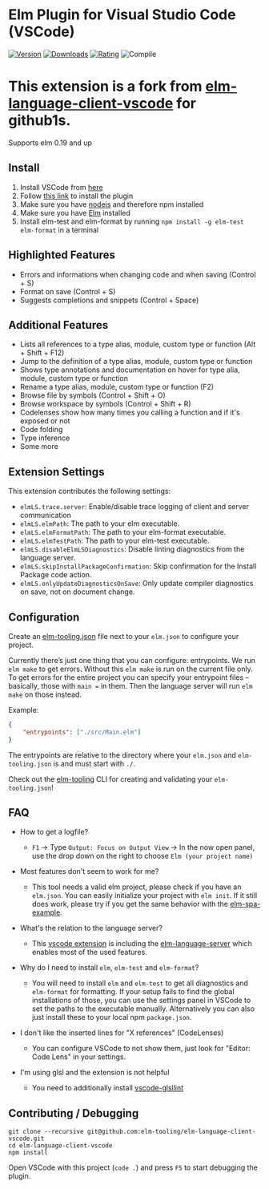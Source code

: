 # Elm Plugin for Visual Studio Code (VSCode)

[![Version](https://vsmarketplacebadge.apphb.com/version/Elmtooling.elm-ls-vscode.svg)](https://marketplace.visualstudio.com/items?itemName=Elmtooling.elm-ls-vscode)
[![Downloads](https://vsmarketplacebadge.apphb.com/downloads-short/Elmtooling.elm-ls-vscode.svg)](https://marketplace.visualstudio.com/items?itemName=Elmtooling.elm-ls-vscode)
[![Rating](https://vsmarketplacebadge.apphb.com/rating-star/Elmtooling.elm-ls-vscode.svg)](https://marketplace.visualstudio.com/items?itemName=Elmtooling.elm-ls-vscode)
![Compile](https://github.com/elm-tooling/elm-language-client-vscode/workflows/Compile/badge.svg)

# This extension is a fork from [elm-language-client-vscode](https://github.com/elm-tooling/elm-language-client-vscode) for github1s.

Supports elm 0.19 and up

## Install

1. Install VSCode from [here](https://code.visualstudio.com/)
2. Follow [this link](https://marketplace.visualstudio.com/items?itemName=Elmtooling.elm-ls-vscode) to install the plugin
3. Make sure you have [nodejs](https://nodejs.org/) and therefore npm installed
4. Make sure you have [Elm](https://guide.elm-lang.org/install/elm.html) installed
5. Install elm-test and elm-format by running `npm install -g elm-test elm-format` in a terminal

## Highlighted Features

-   Errors and informations when changing code and when saving (Control + S)
-   Format on save (Control + S)
-   Suggests completions and snippets (Control + Space)

## Additional Features

-   Lists all references to a type alias, module, custom type or function (Alt + Shift + F12)
-   Jump to the definition of a type alias, module, custom type or function
-   Shows type annotations and documentation on hover for type alia, module, custom type or function
-   Rename a type alias, module, custom type or function (F2)
-   Browse file by symbols (Control + Shift + O)
-   Browse workspace by symbols (Control + Shift + R)
-   Codelenses show how many times you calling a function and if it's exposed or not
-   Code folding
-   Type inference
-   Some more

## Extension Settings

This extension contributes the following settings:

-   `elmLS.trace.server`: Enable/disable trace logging of client and server communication
-   `elmLS.elmPath`: The path to your elm executable.
-   `elmLS.elmFormatPath`: The path to your elm-format executable.
-   `elmLS.elmTestPath`: The path to your elm-test executable.
-   `elmLS.disableElmLSDiagnostics`: Disable linting diagnostics from the language server.
-   `elmLS.skipInstallPackageConfirmation`: Skip confirmation for the Install Package code action.
-   `elmLS.onlyUpdateDiagnosticsOnSave`: Only update compiler diagnostics on save, not on document change.

## Configuration

Create an [elm-tooling.json](https://github.com/lydell/elm-tooling.json) file next to your `elm.json` to configure your project.

Currently there’s just one thing that you can configure: entrypoints. We run `elm make` to get errors. Without this `elm make` is run on the current file only. To get errors for the entire project you can specify your entrypoint files – basically, those with `main =` in them. Then the language server will run `elm make` on those instead.

Example:

```json
{
    "entrypoints": ["./src/Main.elm"]
}
```

The entrypoints are relative to the directory where your `elm.json` and `elm-tooling.json` is and must start with `./`.

Check out the [elm-tooling](https://github.com/lydell/elm-tooling.json/tree/main/cli#readme) CLI for creating and validating your `elm-tooling.json`!

## FAQ

-   How to get a logfile?

    -   `F1` -> Type `Output: Focus on Output View` -> In the now open panel, use the drop down on the right to choose `Elm (your project name)`

-   Most features don't seem to work for me?

    -   This tool needs a valid elm project, please check if you have an `elm.json`. You can easily initialize your project with `elm init`. If it still does work, please try if you get the same behavior with the [elm-spa-example](https://github.com/rtfeldman/elm-spa-example/).

-   What's the relation to the language server?

    -   This [vscode extension](https://marketplace.visualstudio.com/items?itemName=Elmtooling.elm-ls-vscode) is including the [elm-language-server](https://github.com/elm-tooling/elm-language-server) which enables most of the used features.

-   Why do I need to install `elm`, `elm-test` and `elm-format`?

    -   You will need to install `elm` and `elm-test` to get all diagnostics and `elm-format` for formatting. If your setup fails to find the global installations of those, you can use the settings panel in VSCode to set the paths to the executable manually. Alternatively you can also just install these to your local npm `package.json`.

-   I don't like the inserted lines for "X references" (CodeLenses)

    -   You can configure VSCode to not show them, just look for "Editor: Code Lens" in your settings.

-   I'm using glsl and the extension is not helpful

    -   You need to additionally install [vscode-glsllint](https://github.com/hsimpson/vscode-glsllint)

## Contributing / Debugging

```shell
git clone --recursive git@github.com:elm-tooling/elm-language-client-vscode.git
cd elm-language-client-vscode
npm install
```

Open VSCode with this project (`code .`) and press `F5` to start debugging the plugin.
